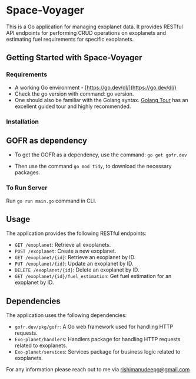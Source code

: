 # Space-Voyager

This is a Go application for managing exoplanet data. It provides RESTful API endpoints for performing CRUD operations on exoplanets and estimating fuel requirements for specific exoplanets.


## Getting Started with Space-Voyager

### Requirements

- A working Go environment - [https://go.dev/dl/](https://go.dev/dl/)
- Check the go version with command: go version.
- One should also be familiar with the Golang syntax. [Golang Tour](https://tour.golang.org/) has an excellent guided tour and highly recommended.

### Installation

## GOFR as dependency

- To get the GOFR as a dependency, use the command:
  `go get gofr.dev`

- Then use the command `go mod tidy`, to download the necessary packages.


### To Run Server

Run `go run main.go` command in CLI.

## Usage

The application provides the following RESTful endpoints:

- `GET /exoplanet`: Retrieve all exoplanets.
- `POST /exoplanet`: Create a new exoplanet.
- `GET /exoplanet/{id}`: Retrieve an exoplanet by ID.
- `PUT /exoplanet/{id}`: Update an exoplanet by ID.
- `DELETE /exoplanet/{id}`: Delete an exoplanet by ID.
- `GET /exoplanet/{id}/fuel_estimation`: Get fuel estimation for an exoplanet by ID.

## Dependencies

The application uses the following dependencies:

- `gofr.dev/pkg/gofr`: A Go web framework used for handling HTTP requests.
- `Exo-planet/handlers`: Handlers package for handling HTTP requests related to exoplanets.
- `Exo-planet/services`: Services package for business logic related to exoplanets.


For any information please reach out to me via rishimanudeepg@gmail.com